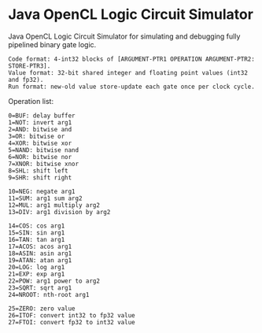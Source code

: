 # Java OpenCL Logic Circuit Simulator
Java OpenCL Logic Circuit Simulator for simulating and debugging fully pipelined binary gate logic.

```
Code format: 4-int32 blocks of [ARGUMENT-PTR1 OPERATION ARGUMENT-PTR2: STORE-PTR3].
Value format: 32-bit shared integer and floating point values (int32 and fp32).
Run format: new-old value store-update each gate once per clock cycle.
```

Operation list:
```
0=BUF: delay buffer
1=NOT: invert arg1
2=AND: bitwise and
3=OR: bitwise or
4=XOR: bitwise xor
5=NAND: bitwise nand
6=NOR: bitwise nor
7=XNOR: bitwise xnor
8=SHL: shift left
9=SHR: shift right

10=NEG: negate arg1
11=SUM: arg1 sum arg2
12=MUL: arg1 multiply arg2
13=DIV: arg1 division by arg2

14=COS: cos arg1
15=SIN: sin arg1
16=TAN: tan arg1
17=ACOS: acos arg1
18=ASIN: asin arg1
19=ATAN: atan arg1
20=LOG: log arg1
21=EXP: exp arg1
22=POW: arg1 power to arg2
23=SQRT: sqrt arg1
24=NROOT: nth-root arg1

25=ZERO: zero value
26=ITOF: convert int32 to fp32 value
27=FTOI: convert fp32 to int32 value
```
